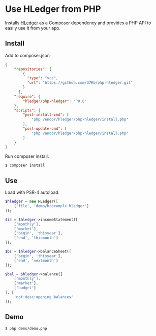 # Use HLedger from PHP

Installs [HLedger](https://hledger.org/) as a Composer dependency and provides a PHP API to easily use it from your app.

## Install

Add to composer.json
```json
{
    "repositories": [
        {
          "type": "vcs",
          "url": "https://github.com/37Rb/php-hledger.git"
        }
      ],
    "require": {
        "hledger/php-hledger": "^0.0"
    },
    "scripts": {
        "post-install-cmd": [
            "php vendor/hledger/php-hledger/install.php"
        ],
        "post-update-cmd": [
            "php vendor/hledger/php-hledger/install.php"
        ]
    }
}
```

Run composer install.
```
$ composer install
```

## Use

Load with PSR-4 autoload.

```php
$hledger = new HLedger([
    ['file', 'demo/bcexample.hledger']
]);

$is = $hledger->incomeStatement([
    ['monthly'],
    ['market'],
    ['begin', 'thisyear'],
    ['end', 'thismonth']
]);

$bs = $hledger->balanceSheet([
    ['begin', 'thisyear'],
    ['end', 'nextmonth']
]);

$bal = $hledger->balance([
    ['monthly'],
    ['market'],
    ['budget']
], [
    'not:desc:opening balances'
]);
```

## Demo

```
$ php demo/demo.php
```
